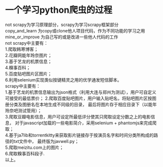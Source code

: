 # 一个学习python爬虫的过程
not scrapy为学习原理部分，scrapy为学习scrapy框架部分    
copy_and_learn 为copy或clone他人项目代码，作为不同功能的学习之用    
mine_or_improve 为自己写的或是改进一些他人代码的工作    
not scrapy中主要有：    
1.爬取韩寒博客；    
2.花瓣网能年玲奈图片；    
3.基于艺龙的机票信息；    
4.糗事百科；    
5.百度贴吧图片区图片；    
6.利用selenium实现类似按键精灵之用的优学通发短信脚本。    
scrapy中主要有：    
1.基于艺龙的机票信息输出为json格式（利用大连与郑州为测试），用户可自定义可接受的最低票价； 
2.爬取百度贴吧图片，用户输入贴吧名，将贴吧图片区按图册分类及图册名在本地生成不同级的目录，
  最后将图片存于相应目录下（以能年玲奈吧测试管用）；    
3.爬取豆瓣电影信息，用户可设定所最低评分使其只爬取设定分数之上的电影信息，
  对于javascript加载的一些电影简介，采用selenium + phantomjs来完成爬取；    
4.基于ja7lib和torrentkitty来获取影片链接存于按演员名字和时间分类所构成的路径的txt文件中，
  最终版为javwell.py；    
5.爬取meizitu.com上的图片；    
6.爬取糗事百科段子.    
以上。

